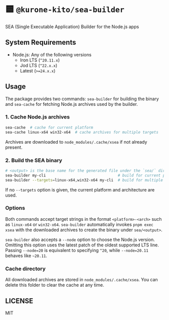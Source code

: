# 🟦 `@kurone-kito/sea-builder`

SEA (Single Executable Application) Builder for the Node.js apps

## System Requirements

- Node.js: Any of the following versions
  - Iron LTS (`^20.11.x`)
  - Jod LTS (`^22.x.x`)
  - Latest (`>=24.x.x`)

## Usage

The package provides two commands: `sea-builder` for building the binary
and `sea-cache` for fetching Node.js archives used by the builder.

### 1. **Cache Node.js archives**

```sh
sea-cache  # cache for current platform
sea-cache linux-x64 win32-x64  # cache archives for multiple targets
```

Archives are downloaded to `node_modules/.cache/xsea` if not already
present.

### 2. **Build the SEA binary**

```sh
# <output> is the base name for the generated file under the `sea/` directory
sea-builder my-cli                                # build for current platform
sea-builder --targets=linux-x64,win32-x64 my-cli  # build for multiple targets
```

If no `--targets` option is given, the current platform and architecture
are used.

### Options

Both commands accept target strings in the format `<platform>-<arch>` such
as `linux-x64` or `win32-x64`. `sea-builder` automatically invokes
`pnpm exec xsea` with the downloaded archives to create the binary under
`sea/<output>`.

`sea-builder` also accepts a `--node` option to choose the Node.js version.
Omitting this option uses the latest patch of the oldest supported LTS line.
Passing `--node=20` is equivalent to specifying `^20`, while
`--node=20.11` behaves like `~20.11`.

### Cache directory

All downloaded archives are stored in `node_modules/.cache/xsea`. You can
delete this folder to clear the cache at any time.

## LICENSE

MIT
